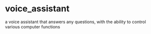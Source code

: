 # voice_assistant
a voice assistant that answers any questions, with the ability to control various computer functions
